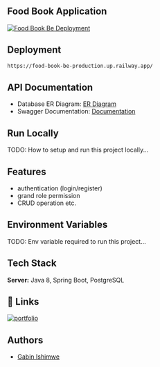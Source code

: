 ## Food Book Application

[![Food Book Be Deployment](https://github.com/Gabin-ishimwe/food-book-be/actions/workflows/maven.yml/badge.svg)](https://github.com/Gabin-ishimwe/food-book-be/actions/workflows/maven.yml)

## Deployment

```bash
https://food-book-be-production.up.railway.app/
```

## API Documentation

- Database ER
  Diagram: [ER Diagram](https://lucid.app/lucidchart/05e3df0a-b7c7-44e2-b880-6f25e76e5622/edit?page=0_0&invitationId=inv_9cc28d49-05fe-4884-9a11-68442a747974#)
- Swagger Documentation: [Documentation](https://food-book-be-production.up.railway.app/swagger-ui/index.html)

## Run Locally

TODO: How to setup and run this project locally...

## Features

- authentication (login/register)
- grand role permission
- CRUD operation etc.

## Environment Variables

TODO: Env variable required to run this project...

## Tech Stack

**Server:** Java 8, Spring Boot, PostgreSQL

## 🔗 Links

[![portfolio](https://img.shields.io/badge/my_portfolio-000?style=for-the-badge&logo=ko-fi&logoColor=white)](https://gabin-portfolio.vercel.app/)

## Authors

- [Gabin Ishimwe](https://github.com/Gabin-ishimwe)

